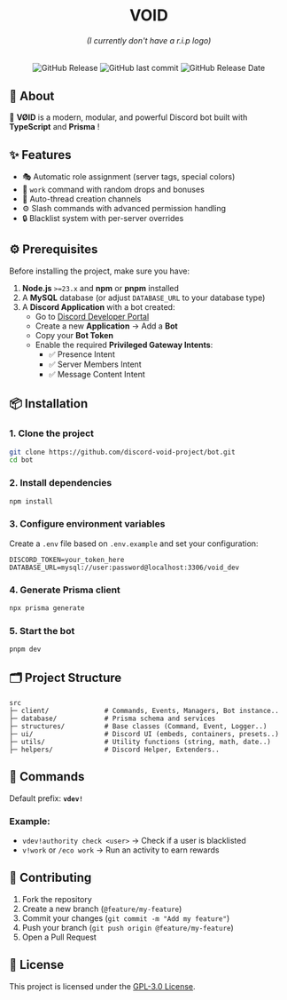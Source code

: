 <div align="center">
    <h1>VOID</h1>
    <h6>(I currently don't have a r.i.p logo)</h6>
	<p>
        <img alt="GitHub Release" src="https://img.shields.io/github/v/release/discord-void-project/bot?include_prereleases&sort=date&display_name=tag&style=flat&label=version&color=6886ff">
        <img alt="GitHub last commit" src="https://img.shields.io/github/last-commit/discord-void-project/bot?logo=github">
        <img alt="GitHub Release Date" src="https://img.shields.io/github/release-date/discord-void-project/bot?logo=github">
	</p>
</div>

## 👀 About
🚀 **VØID** is a modern, modular, and powerful Discord bot built with **TypeScript** and **Prisma** !

## ✨ Features

* 🎭 Automatic role assignment (server tags, special colors)
* 💼 `work` command with random drops and bonuses
* 📸 Auto-thread creation channels
* ⚙️ Slash commands with advanced permission handling
* 🔒 Blacklist system with per-server overrides

## ⚙️ Prerequisites

Before installing the project, make sure you have:

1. **Node.js** `>=23.x` and **npm** or **pnpm** installed
2. A **MySQL** database (or adjust `DATABASE_URL` to your database type)
3. A **Discord Application** with a bot created:
   * Go to [Discord Developer Portal](https://discord.com/developers/applications)
   * Create a new **Application** → Add a **Bot**
   * Copy your **Bot Token**
   * Enable the required **Privileged Gateway Intents**:
     * ✅ Presence Intent
     * ✅ Server Members Intent
     * ✅ Message Content Intent


## 📦 Installation

### 1. Clone the project

```bash
git clone https://github.com/discord-void-project/bot.git
cd bot
```

### 2. Install dependencies

```bash
npm install
```

### 3. Configure environment variables

Create a `.env` file based on `.env.example` and set your configuration:

```env
DISCORD_TOKEN=your_token_here
DATABASE_URL=mysql://user:password@localhost:3306/void_dev
```

### 4. Generate Prisma client

```bash
npx prisma generate
```

### 5. Start the bot

```bash
pnpm dev
```

## 🗂️ Project Structure

```
src
├─ client/              # Commands, Events, Managers, Bot instance..
├─ database/            # Prisma schema and services
├─ structures/          # Base classes (Command, Event, Logger..)
├─ ui/                  # Discord UI (embeds, containers, presets..)
├─ utils/               # Utility functions (string, math, date..)
├─ helpers/             # Discord Helper, Extenders..
```

## 🔑 Commands

Default prefix: **`vdev!`**

### Example:
* `vdev!authority check <user>` → Check if a user is blacklisted
* `v!work` or `/eco work` → Run an activity to earn rewards

## 🤝 Contributing

1. Fork the repository
2. Create a new branch (`@feature/my-feature`)
3. Commit your changes (`git commit -m "Add my feature"`)
4. Push your branch (`git push origin @feature/my-feature`)
5. Open a Pull Request

## 📜 License

This project is licensed under the [GPL-3.0 License](./LICENSE).
